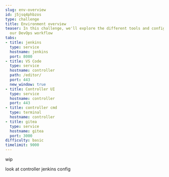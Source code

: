```yaml
---
slug: env-overview
id: j5jsq4phbzos
type: challenge
title: Environment overview
teaser: In this challenge, we'll explore the different tools and configurations in
  our DevOps workflow
tabs:
- title: jenkins
  type: service
  hostname: jenkins
  port: 8080
- title: VS Code
  type: service
  hostname: controller
  path: /editor/
  port: 443
  new_window: true
- title: Controller UI
  type: service
  hostname: controller
  port: 443
- title: controller cmd
  type: terminal
  hostname: controller
- title: gitea
  type: service
  hostname: gitea
  port: 3000
difficulty: basic
timelimit: 9000
---
```

wip

look at controller jenkins config